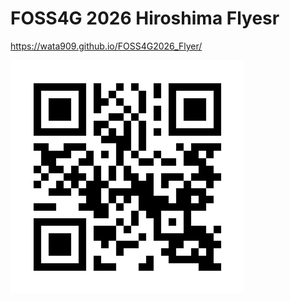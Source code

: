 # FOSS4G 2026 Hiroshima Flyesr

https://wata909.github.io/FOSS4G2026_Flyer/

![フライヤーQRコード](QR.png "QRコード")